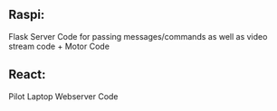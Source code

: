 ## Raspi:
Flask Server Code for passing messages/commands as well as video stream code + Motor Code
## React:
Pilot Laptop Webserver Code
